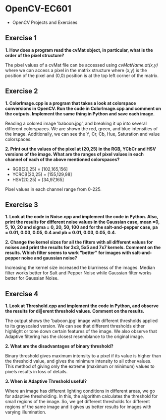 # OpenCV-EC601
  - OpenCV Projects and Exercises

## Exercise 1

**1. How does a program read the cvMat object, in particular, what is the order of the pixel structure?**

The pixel values of a cvMat file can be accessed using _cvMatName.at(x,y)_ where we can access a pixel in the matrix structure where (x,y) is the position of the pixel and (0,0) position is at the top left corner of the matrix.

## Exercise 2

**1. ColorImage.cpp is a program that takes a look at colorspace conversions in OpenCV. Run the code in ColorImage.cpp and comment on the outputs. Implement the same thing in Python and save each image.**

Reading a colored image 'baboon.jpg', and breaking it up into several different colorspaces. We are shown the red, green, and blue intensities of the image. Additionally, we can see the Y, Cr, Cb, Hue, Saturation and value colorspaces. 

**2. Print out the values of the pixel at (20,25) in the RGB, YCbCr and HSV versions of the image. What are the ranges of pixel values in each channel of each of the above mentioned colorspaces?**

- RGB(20,25) = [102,165,156]
- YCRCB(20,25) = [155,129,98]
- HSV(20,25) = [34,97,165]

Pixel values in each channel range from 0-225.

## Exercise 3

**1. Look at the code in Noise.cpp and implement the code in Python. Also, print the results for different noise values in the Gaussian case, mean =0, 5, 10, 20 and sigma = 0, 20, 50, 100 and for the salt-and-pepper case, pa = 0.01, 0.03, 0.05, 0.4 and pb = 0.01, 0.03, 0.05, 0.4.**

**2. Change the kernel sizes for all the filters with all different values for noises and print the results for 3x3, 5x5 and 7x7 kernels. Comment on the results. Which filter seems to work "better" for images with salt-and-pepper noise and gaussian noise?**

Increasing the kernel size increased the blurriness of the images. Median filter works better for Salt and Pepper Noise while Gaussian filter works better for Gaussian Noise.

## Exercise 4

**1. Look at Threshold.cpp and implement the code in Python, and observe the results for dierent threshold values. Comment on the results.**

The output shows the 'baboon.jpg' image with different thresholds applied to its grayscaled version. We can see that different thresholds either highlight or tone down certain features of the image. We also observe that Adaptive filtering has the closest resemblance to the original image.

**2. What are the disadvantages of binary threshold?**

Binary threshold gives maximum intensity to a pixel if its value is higher than the threshold value, and gives the minimum intensity to all other values. This method of giving only the extreme (maximum or minimum) values to pixels results in loss of details. 

**3. When is Adaptive Threshold useful?**

Where an image has different lighting conditions in different areas, we go for adaptive thresholding. In this, the algorithm calculates the threshold for small regions of the image. So, we get different thresholds for different regions of the same image and it gives us better results for images with varying illumination.
